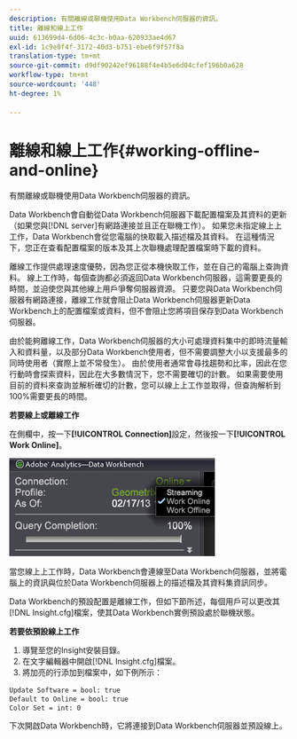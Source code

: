 ```yaml
---
description: 有關離線或聯機使用Data Workbench伺服器的資訊。
title: 離線和線上工作
uuid: 613699d4-6d06-4c3c-b0aa-620933ae4d67
exl-id: 1c9e0f4f-3172-40d3-b751-ebe6f9f57f8a
translation-type: tm+mt
source-git-commit: d9df90242ef96188f4e4b5e6d04cfef196b0a628
workflow-type: tm+mt
source-wordcount: '448'
ht-degree: 1%

---
```


# 離線和線上工作{#working-offline-and-online}

有關離線或聯機使用Data Workbench伺服器的資訊。

Data Workbench會自動從Data Workbench伺服器下載配置檔案及其資料的更新（如果您與[!DNL server]有網路連接並且正在聯機工作）。 如果您未指定線上上工作，Data Workbench會從您電腦的快取載入描述檔及其資料。 在這種情況下，您正在查看配置檔案的版本及其上次聯機處理配置檔案時下載的資料。

離線工作提供處理速度優勢，因為您正從本機快取工作，並在自己的電腦上查詢資料。 線上工作時，每個查詢都必須返回Data Workbench伺服器，這需要更長的時間，並迫使您與其他線上用戶爭奪伺服器資源。 只要您與Data Workbench伺服器有網路連接，離線工作就會阻止Data Workbench伺服器更新Data Workbench上的配置檔案或資料，但不會阻止您將項目保存到Data Workbench伺服器。

由於能夠離線工作，Data Workbench伺服器的大小可處理資料集中的即時流量輸入和資料量，以及部分Data Workbench使用者，但不需要調整大小以支援最多的同時使用者（實際上並不常發生）。 由於使用者通常會尋找趨勢和比率，因此在您行動時會探索資料，因此在大多數情況下，您不需要確切的計數。 如果需要使用目前的資料來查詢並解析確切的計數，您可以線上上工作並取得，但查詢解析到100%需要更長的時間。

**若要線上或離線工作**

在側欄中，按一下&#x200B;**[!UICONTROL Connection]**&#x200B;設定，然後按一下&#x200B;**[!UICONTROL Work Online]**。

![](assets/sidebar_work_online.png)

當您線上上工作時，Data Workbench會連線至Data Workbench伺服器，並將電腦上的資訊與位於Data Workbench伺服器上的描述檔及其資料集資訊同步。

Data Workbench的預設配置是離線工作，但如下節所述，每個用戶可以更改其[!DNL Insight.cfg]檔案，使其Data Workbench實例預設處於聯機狀態。

**若要依預設線上工作**

1. 導覽至您的Insight安裝目錄。
1. 在文字編輯器中開啟[!DNL Insight.cfg]檔案。
1. 將加亮的行添加到檔案中，如下例所示：

```
Update Software = bool: true
Default to Online = bool: true
Color Set = int: 0
```

下次開啟Data Workbench時，它將連接到Data Workbench伺服器並預設線上。
